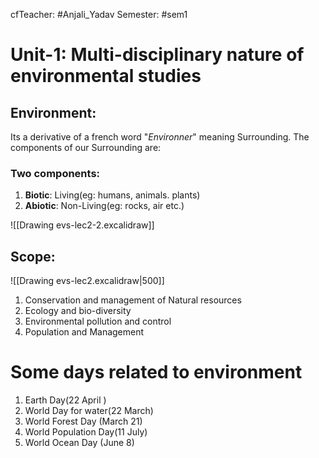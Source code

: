 cfTeacher: #Anjali_Yadav 
Semester: #sem1 

# Unit-1: Multi-disciplinary nature of environmental studies
## Environment:
Its a derivative of a french word "*Environner*" meaning Surrounding. The components of our Surrounding are:
### Two components:
1. **Biotic**: Living(eg: humans, animals. plants)
2. **Abiotic**: Non-Living(eg: rocks, air etc.)


![[Drawing evs-lec2-2.excalidraw]]
## Scope:
![[Drawing evs-lec2.excalidraw|500]]
1. Conservation and management of Natural resources
2. Ecology and bio-diversity
3. Environmental pollution and control
4. Population and Management

# Some days related to environment
1. Earth Day(22 April )
2. World Day for water(22 March)
3. World Forest Day (March 21)
4. World Population Day(11 July)
5. World Ocean Day (June 8)

